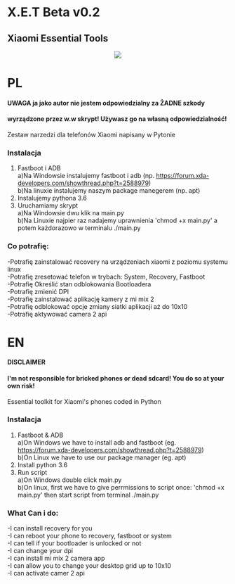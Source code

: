 # X.E.T Beta v0.2
## Xiaomi Essential Tools

<center><img src="https://github.com/mezutelni/twrp-installer-xiaomi/blob/master/xet.png"/></center>

# PL


#### UWAGA ja jako autor nie jestem odpowiedzialny za ŻADNE szkody
#### wyrządzone przez w.w skrypt! Używasz go na własną odpowiedzialność!

Zestaw narzedzi dla telefonów Xiaomi napisany w Pytonie

### Instalacja

1. Fastboot i ADB<br>
  a)Na Windowsie instalujemy fastboot i adb (np. https://forum.xda-developers.com/showthread.php?t=2588979)<br>
  b)Na linuxie instalujemy naszym package manegerem (np. apt)<br>
2. Instalujemy pythona 3.6<br>
3. Uruchamiamy skrypt<br>
  a)Na Windowsie dwu klik na main.py<br>
  b)Na Linuxie najpier raz nadajemy uprawnienia 'chmod +x main.py' a potem każdorazowo w terminalu  ./main.py<br>

### Co potrafię:
-Potrafię zainstalować recovery na urządzeniach xiaomi z poziomu systemu linux<br>
-Potrafię zresetować telefon w trybach: System, Recovery, Fastboot<br>
-Potrafię Określić stan odblokowania Bootloadera<br>
-Potrafię zmienić DPI<br>
-Potrafię zainstalować aplikację kamery z mi mix 2<br>
-Potrafię odblokować opcje zmiany siatki aplikacji aż do 10x10<br>
-Potrafię aktywować camera 2 api<br>

# EN

#### DISCLAIMER
#### I'm not responsible for bricked phones or dead sdcard! You do so at your own risk!

Essential toolkit for Xiaomi's phones coded in Python

### Instalacja

1. Fastboot & ADB<br>
  a)On Windows we have to install adb and fastboot (eg. https://forum.xda-developers.com/showthread.php?t=2588979)<br>
  b)On Linux we have to use our package manager (eg. apt)<br>
2. Install python 3.6<br>
3. Run script<br>
  a)On Windows double click main.py<br>
  b)On linux, first we have to give perrmissions to script once: 'chmod +x main.py' then start script from terminal  ./main.py<br>

### What Can i do:
-I can install recovery for you<br>
-I can reboot your phone to recovery, fastboot or system<br>
-I can tell if your bootloader is unlocked or not<br>
-I can change your dpi<br>
-I can install mi mix 2 camera app<br>
-I can allow you to change your desktop grid up to 10x10<br>
-I can activate camer 2 api<br>
